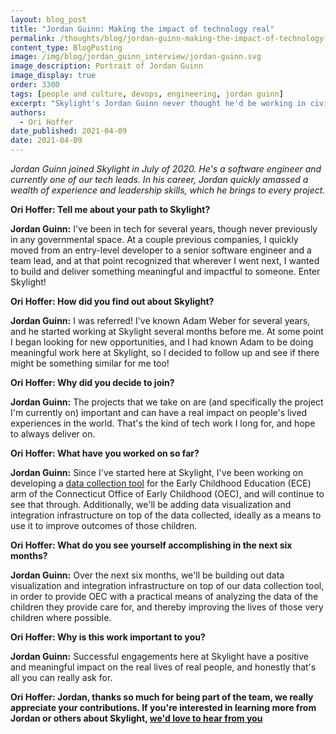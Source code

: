 ```yaml
---
layout: blog_post
title: "Jordan Guinn: Making the impact of technology real"
permalink: /thoughts/blog/jordan-guinn-making-the-impact-of-technology-real/
content_type: BlogPosting
image: /img/blog/jordan_guinn_interview/jordan-guinn.svg
image_description: Portrait of Jordan Guinn
image_display: true
order: 3300
tags: [people and culture, devops, engineering, jordan guinn]
excerpt: "Skylight's Jordan Guinn never thought he'd be working in civic technology. But when the opportunity arose, he jumped in with both feet."
authors:
  - Ori Hoffer
date_published: 2021-04-09
date: 2021-04-09
---
```


*Jordan Guinn joined Skylight in July of 2020. He's a software engineer and currently one of our tech leads. In his career, Jordan quickly amassed a wealth of experience and leadership skills, which he brings to every project.*

**Ori Hoffer: Tell me about your path to Skylight?**

**Jordan Guinn:** I've been in tech for several years, though never previously in any governmental space. At a couple previous companies, I quickly moved from an entry-level developer to a senior software engineer and a team lead, and at that point recognized that wherever I went next, I wanted to build and deliver something meaningful and impactful to someone. Enter Skylight!

**Ori Hoffer: How did you find out about Skylight?**

**Jordan Guinn:** I was referred! I've known Adam Weber for several years, and he started working at Skylight several months before me. At some point I began looking for new opportunities, and I had known Adam to be doing meaningful work here at Skylight, so I decided to follow up and see if there might be something similar for me too!

**Ori Hoffer: Why did you decide to join?**

**Jordan Guinn:** The projects that we take on are (and specifically the project I'm currently on) important and can have a real impact on people's lived experiences in the world. That's the kind of tech work I long for, and hope to always deliver on.

**Ori Hoffer: What have you worked on so far?**

**Jordan Guinn:** Since I've started here at Skylight, I've been working on developing a [data collection tool](/work/experience/ct-ece-reporter/) for the Early Childhood Education (ECE) arm of the Connecticut Office of Early Childhood (OEC), and will continue to see that through. Additionally, we'll be adding data visualization and integration infrastructure on top of the data collected, ideally as a means to use it to improve outcomes of those children.

**Ori Hoffer: What do you see yourself accomplishing in the next six months?**

**Jordan Guinn:** Over the next six months, we'll be building out data visualization and integration infrastructure on top of our data collection tool, in order to provide OEC with a practical means of analyzing the data of the children they provide care for, and thereby improving the lives of those very children where possible.


**Ori Hoffer: Why is this work important to you?**

**Jordan Guinn:** Successful engagements here at Skylight have a positive and meaningful impact on the real lives of real people, and honestly that's all you can really ask for.

**Ori Hoffer: Jordan, thanks so much for being part of the team, we really appreciate your contributions. If you're interested in learning more from Jordan or others about Skylight, [we'd love to hear from you](/connect/contact/)**
